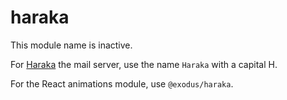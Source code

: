 # haraka

This module name is inactive.

For [Haraka](https://haraka.github.io/) the mail server, use the name `Haraka` with a capital H.

For the React animations module, use `@exodus/haraka`.
